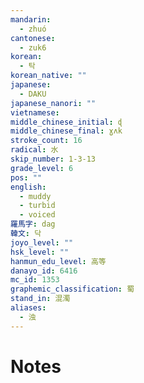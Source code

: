 ```yaml
---
mandarin:
  - zhuó
cantonese:
  - zuk6
korean:
  - 탁
korean_native: ""
japanese:
  - DAKU
japanese_nanori: ""
vietnamese:
middle_chinese_initial: ɖ
middle_chinese_final: ɣʌk
stroke_count: 16
radical: 水
skip_number: 1-3-13
grade_level: 6
pos: ""
english:
  - muddy
  - turbid
  - voiced
羅馬字: dag
韓文: 닥
joyo_level: ""
hsk_level: ""
hanmun_edu_level: 高等
danayo_id: 6416
mc_id: 1353
graphemic_classification: 蜀
stand_in: 混濁
aliases:
  - 浊
---
```


# Notes

